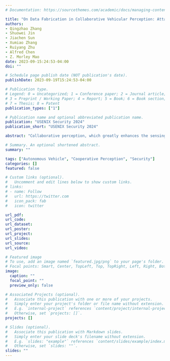 ```yaml
---
# Documentation: https://sourcethemes.com/academic/docs/managing-content/

title: "On Data Fabrication in Collaborative Vehicular Perception: Attacks and Countermeasures"
authors: 
- Qingzhao Zhang
- Shuowei Jin
- Jiachen Sun
- Xumiao Zhang
- Ruiyang Zhu
- Alfred Chen
- Z. Morley Mao
date: 2023-09-15:24:53-04:00
doi: ""

# Schedule page publish date (NOT publication's date).
publishDate: 2023-09-19T15:24:53-04:00

# Publication type.
# Legend: 0 = Uncategorized; 1 = Conference paper; 2 = Journal article;
# 3 = Preprint / Working Paper; 4 = Report; 5 = Book; 6 = Book section;
# 7 = Thesis; 8 = Patent
publication_types: ["1"]

# Publication name and optional abbreviated publication name.
publication: "USENIX Security 2024"
publication_short: "USENIX Security 2024"

abstract: "Collaborative perception, which greatly enhances the sensing capability of connected and autonomous vehicles (CAVs) by incorporating data from external resources, also brings forth potential security risks. CAVs' driving decisions rely on remote untrusted data, making them susceptible to attacks carried out by malicious participants in the collaborative perception system. However, security analysis and countermeasures for such threats are absent. To understand the impact of the vulnerability, we break the ground by proposing various real-time data fabrication attacks in which the attacker delivers crafted malicious data to victims in order to perturb their perception results, leading to hard brakes or increased collision risks. Our attacks demonstrate a high success rate of over 86% on high-fidelity simulated scenarios and are realizable in real-world experiments. To mitigate the vulnerability, we present a systematic anomaly detection approach that enables benign vehicles to jointly reveal malicious fabrication. It detects 91.5% of attacks with a false positive rate of 3% in simulated scenarios and significantly mitigates attack impacts in real-world scenarios."

# Summary. An optional shortened abstract.
summary: ""

tags: ["Autonomous Vehicle", "Cooperative Perception", "Security"]
categories: []
featured: false

# Custom links (optional).
#   Uncomment and edit lines below to show custom links.
# links:
# - name: Follow
#   url: https://twitter.com
#   icon_pack: fab
#   icon: twitter

url_pdf: 
url_code: 
url_dataset: 
url_poster:
url_project:
url_slides:
url_source:
url_video: 

# Featured image
# To use, add an image named `featured.jpg/png` to your page's folder. 
# Focal points: Smart, Center, TopLeft, Top, TopRight, Left, Right, BottomLeft, Bottom, BottomRight.
image:
  caption: ""
  focal_point: ""
  preview_only: false

# Associated Projects (optional).
#   Associate this publication with one or more of your projects.
#   Simply enter your project's folder or file name without extension.
#   E.g. `internal-project` references `content/project/internal-project/index.md`.
#   Otherwise, set `projects: []`.
projects: []

# Slides (optional).
#   Associate this publication with Markdown slides.
#   Simply enter your slide deck's filename without extension.
#   E.g. `slides: "example"` references `content/slides/example/index.md`.
#   Otherwise, set `slides: ""`.
slides: ""
---
```

